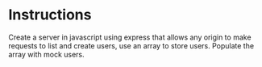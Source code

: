 # Instructions
Create a server in javascript using express that allows any origin to make requests to list and create users, use an array to store users. Populate the array with mock users.